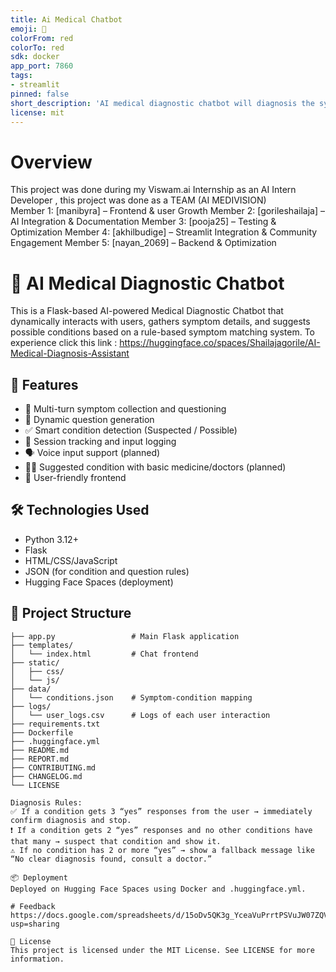 ```yaml
---
title: Ai Medical Chatbot
emoji: 🚀
colorFrom: red
colorTo: red
sdk: docker
app_port: 7860
tags:
- streamlit
pinned: false
short_description: 'AI medical diagnostic chatbot will diagnosis the symptoms '
license: mit
---
```

# Overview 
This project was done during my Viswam.ai Internship as an AI Intern Developer , this project was done as a TEAM (AI MEDIVISION)  
Member 1: [manibyra] – Frontend & user Growth
Member 2: [gorileshailaja] – AI Integration & Documentation
Member 3: [pooja25] – Testing & Optimization
Member 4: [akhilbudige] – Streamlit Integration & Community Engagement
Member 5: [nayan_2069] – Backend & Optimization

# 🧠 AI Medical Diagnostic Chatbot

This is a Flask-based AI-powered Medical Diagnostic Chatbot that dynamically interacts with users, gathers symptom details, and suggests possible conditions based on a rule-based symptom matching system.
To experience click this link :
https://huggingface.co/spaces/Shailajagorile/AI-Medical-Diagnosis-Assistant

## 🚀 Features

- 🧾 Multi-turn symptom collection and questioning
- 🤖 Dynamic question generation
- ✅ Smart condition detection (Suspected / Possible)
- 📁 Session tracking and input logging
- 🗣️ Voice input support (planned)
- 🧑‍⚕️ Suggested condition with basic medicine/doctors (planned)
- 🎨 User-friendly frontend

## 🛠️ Technologies Used

- Python 3.12+
- Flask
- HTML/CSS/JavaScript
- JSON (for condition and question rules)
- Hugging Face Spaces (deployment)

## 📂 Project Structure

```plaintext
├── app.py                 # Main Flask application
├── templates/
│   └── index.html         # Chat frontend
├── static/
│   ├── css/
│   └── js/
├── data/
│   └── conditions.json    # Symptom-condition mapping
├── logs/
│   └── user_logs.csv      # Logs of each user interaction
├── requirements.txt
├── Dockerfile
├── .huggingface.yml
├── README.md
├── REPORT.md
├── CONTRIBUTING.md
├── CHANGELOG.md
└── LICENSE

Diagnosis Rules:
✅ If a condition gets 3 “yes” responses from the user → immediately confirm diagnosis and stop.
❗ If a condition gets 2 “yes” responses and no other conditions have that many → suspect that condition and show it.
⚠️ If no condition has 2 or more “yes” → show a fallback message like “No clear diagnosis found, consult a doctor.”

📦 Deployment
Deployed on Hugging Face Spaces using Docker and .huggingface.yml.

# Feedback
https://docs.google.com/spreadsheets/d/15oDv5QK3g_YceaVuPrrtPSVuJW07ZQVRPpzMj2PXnvk/edit?usp=sharing

📃 License
This project is licensed under the MIT License. See LICENSE for more information.
